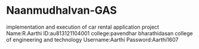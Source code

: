 # Naanmudhalvan-GAS
implementation and execution of car rental application project
Name:R.Aarthi
ID:au813121104001
college:pavendhar bharathidasan college of engineering and technology
Username:Aarthi
Password:Aarthi1607
